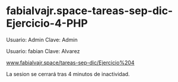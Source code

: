 # fabialvajr.space-tareas-sep-dic-Ejercicio-4-PHP
Usuario: Admin
Clave: Admin

Usuario: fabian
Clave: Alvarez

www.fabialvajr.space/tareas-sep-dic/Ejercicio%204

La sesion se cerrará tras 4 minutos de inactividad.
